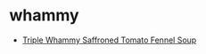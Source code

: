 # whammy

 * [Triple Whammy Saffroned Tomato Fennel Soup](index/t/triple-whammy-saffroned-tomato-fennel-soup-232421.json)
